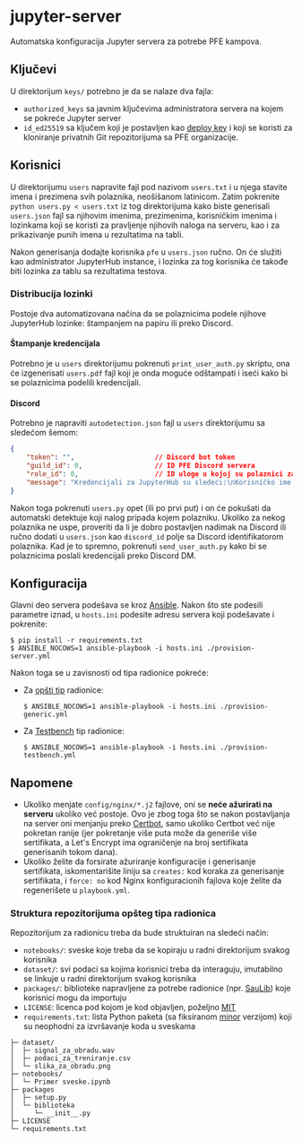 # jupyter-server
Automatska konfiguracija Jupyter servera za potrebe PFE kampova.

## Ključevi
U direktorijum `keys/` potrebno je da se nalaze dva fajla:

- `authorized_keys` sa javnim ključevima administratora servera na kojem se pokreće Jupyter server
- `id_ed25519` sa ključem koji je postavljen kao [deploy key](https://docs.github.com/en/developers/overview/managing-deploy-keys#deploy-keys) i koji se koristi za kloniranje privatnih Git repozitorijuma sa PFE organizacije.

## Korisnici
U direktorijumu `users` napravite fajl pod nazivom `users.txt` i u njega stavite imena i prezimena svih polaznika, neošišanom latinicom. Zatim pokrenite `python users.py < users.txt` iz tog direktorijuma kako biste generisali `users.json` fajl sa njihovim imenima, prezimenima, korisničkim imenima i lozinkama koji se koristi za pravljenje njihovih naloga na serveru, kao i za prikazivanje punih imena u rezultatima na tabli.

Nakon generisanja dodajte korisnika `pfe` u `users.json` ručno. On će služiti kao administrator JupyterHub instance, i lozinka za tog korisnika će takođe biti lozinka za tablu sa rezultatima testova.

### Distribucija lozinki
Postoje dva automatizovana načina da se polaznicima podele njihove JupyterHub lozinke: štampanjem na papiru ili preko Discord.

#### Štampanje kredencijala
Potrebno je u `users` direktorijumu pokrenuti `print_user_auth.py` skriptu, ona će izgenerisati `users.pdf` fajl koji je onda moguće odštampati i iseći kako bi se polaznicima podelili kredencijali.

#### Discord
Potrebno je napraviti `autodetection.json` fajl u `users` direktorijumu sa sledećom šemom:
```json
{
    "token": "",                    // Discord bot token
    "guild_id": 0,                  // ID PFE Discord servera
    "role_id": 0,                   // ID uloge u kojoj su polaznici za koje se organizuje kamp
    "message": "Kredencijali za JupyterHub su sledeći:\nKorisničko ime: `{username}`\nLozinka: `{password}`"
}
```
Nakon toga pokrenuti `users.py` opet (ili po prvi put) i on će pokušati da automatski detektuje koji nalog pripada kojem polazniku. Ukoliko za nekog polaznika ne uspe, proveriti da li je dobro postavljen nadimak na Discord ili ručno dodati u `users.json` kao `discord_id` polje sa Discord identifikatorom polaznika. Kad je to spremno, pokrenuti `send_user_auth.py` kako bi se polaznicima poslali kredencijali preko Discord DM.

## Konfiguracija
Glavni deo servera podešava se kroz [Ansible](https://www.ansible.com/). Nakon što ste podesili parametre iznad, u `hosts.ini` podesite adresu servera koji podešavate i pokrenite:
```console
$ pip install -r requirements.txt
$ ANSIBLE_NOCOWS=1 ansible-playbook -i hosts.ini ./provision-server.yml
```

Nakon toga se u zavisnosti od tipa radionice pokreće:

- Za [opšti tip](#struktura-repozitorijuma-opšteg-tipa-radionica) radionice:
    ```console
    $ ANSIBLE_NOCOWS=1 ansible-playbook -i hosts.ini ./provision-generic.yml
    ```

- Za [Testbench](https://github.com/pfe-rs/jupyter-testbench) tip radionice:
    ```console
    $ ANSIBLE_NOCOWS=1 ansible-playbook -i hosts.ini ./provision-testbench.yml
    ```

## Napomene
- Ukoliko menjate `config/nginx/*.j2` fajlove, oni se **neće ažurirati na serveru** ukoliko već postoje. Ovo je zbog toga što se nakon postavljanja na server oni menjanju preko [Certbot](https://certbot.eff.org/), samo ukoliko Certbot već nije pokretan ranije (jer pokretanje više puta može da generiše više sertifikata, a Let's Encrypt ima ograničenje na broj sertifikata generisanih tokom dana).
- Ukoliko želite da forsirate ažuriranje konfiguracije i generisanje sertifikata, iskomentarišite liniju sa `creates:` kod koraka za generisanje sertifikata, i `force: no` kod Nginx konfiguracionih fajlova koje želite da regenerišete u `playbook.yml`.

### Struktura repozitorijuma opšteg tipa radionica

Repozitorijum za radionicu treba da bude struktuiran na sledeći način:
- `notebooks/`: sveske koje treba da se kopiraju u radni direktorijum svakog korisnika
- `dataset/`: svi podaci sa kojima korisnici treba da interaguju, imutabilno se linkuje u radni direktorijum svakog korisnika
- `packages/`: biblioteke napravljene za potrebe radionice (npr. [SauLib](https://github.com/pfe-rs/sau-radionica/tree/master/SauLib)) koje korisnici mogu da importuju
- `LICENSE`: licenca pod kojom je kod objavljen, poželjno [MIT](https://mit-license.org/)
- `requirements.txt`: lista Python paketa (sa fiksiranom [minor](https://semver.org/#summary) verzijom) koji su neophodni za izvršavanje koda u sveskama

```
├─ dataset/
│  ├─ signal_za_obradu.wav
│  ├─ podaci_za_treniranje.csv
│  └─ slika_za_obradu.png
├─ notebooks/
│  └─ Primer sveske.ipynb
├─ packages
│  ├─ setup.py
│  └─ biblioteka
│     └─ __init__.py
├─ LICENSE
└─ requirements.txt
```
